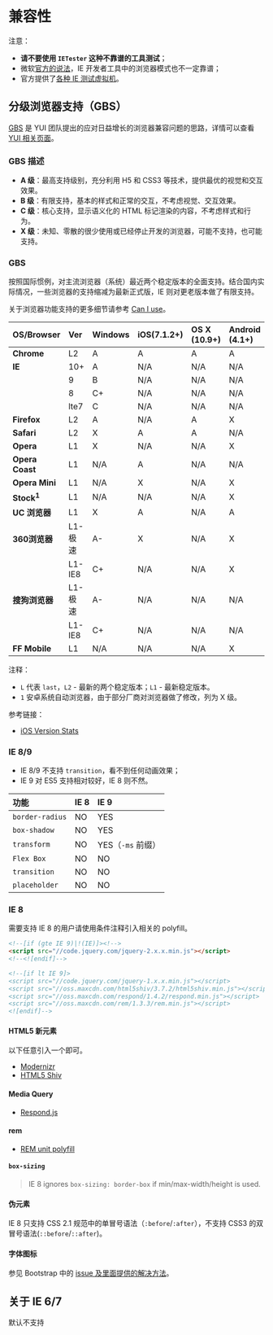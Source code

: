 # 兼容性

注意：

* __请不要使用 `IETester` 这种不靠谱的工具测试__；
* 微软[官方的说法](https://www.modern.ie/en-us/f12)，IE 开发者工具中的浏览器模式也不一定靠谱；
* 官方提供了[各种 IE 测试虚拟机](https://www.modern.ie/zh-cn/virtualization-tools#downloads)。

## 分级浏览器支持（GBS）

[GBS](https://yuilibrary.com/yui/docs/tutorials/gbs/) 是 YUI 团队提出的应对日益增长的浏览器兼容问题的思路，详情可以查看 [YUI 相关页面](https://yuilibrary.com/yui/docs/tutorials/gbs/)。

### GBS 描述

* __A 级__：最高支持级别，充分利用 H5 和 CSS3 等技术，提供最优的视觉和交互效果。
* __B 级__：有限支持，基本的样式和正常的交互，不考虑视觉、交互效果。
* __C 级__：核心支持，显示语义化的 HTML 标记渲染的内容，不考虑样式和行为。
* __X 级__：未知、零散的很少使用或已经停止开发的浏览器，可能不支持，也可能支持。

### GBS

按照国际惯例，对主流浏览器（系统）最近两个稳定版本的全面支持。结合国内实际情况，一些浏览器的支持缩减为最新正式版，IE 则对更老版本做了有限支持。

关于浏览器功能支持的更多细节请参考 [Can I use](http://caniuse.com/)。

__OS/Browser__        | __Ver__ | __Windows__ | __iOS(7.1.2+)__ | __OS X (10.9+)__ | __Android (4.1+)__ | __WP(8+)__
:-------------------- | :------ | :---------- | :-------------- | :--------------- | :----------------- | :---------
__Chrome__            | L2      | A           | A               | A                | A                  | N/A
__IE__                | 10+	    | A           | N/A             | N/A              | N/A                | A-
                      | 9       | B           | N/A             | N/A              | N/A                | N/A
                      | 8       | C+          | N/A	            | N/A              | N/A                | N/A
                      | lte7    | C           | N/A             | N/A              | N/A                | N/A
__Firefox__           | L2      | A           | N/A             | A                | X                  | N/A
__Safari__            | L2      | X           | A               | A                | N/A                | N/A
__Opera__             | L1      | X           | N/A             | N/A              | X                  | N/A
__Opera Coast__       | L1      | N/A         | A               | N/A              | N/A                | N/A
__Opera Mini__        | L1      | N/A         | X               | N/A              | X                  | X
__Stock<sup>1</sup>__ | L1      | N/A         | N/A             | N/A              | X                  | N/A
__UC 浏览器__         | L1      | X           | A               | N/A              | A                  | A-
__360浏览器__         | L1-极速 | A-          | X               | N/A              | X                  | N/A
                      | L1-IE8  | C+          | N/A             | N/A              | X                  | N/A
__搜狗浏览器__        | L1-极速 | A-          | N/A             | N/A              | N/A                | N/A
                      | L1-IE8  | C+          | N/A             | N/A              | N/A                | N/A
__FF Mobile__         | L1      | N/A         | N/A             | N/A              | X                  | N/A

注释：

* `L` 代表 `last`，`L2` - 最新的两个稳定版本；`L1` - 最新稳定版本。
* `1` 安卓系统自动浏览器，由于部分厂商对浏览器做了修改，列为 X 级。

参考链接：

* [iOS Version Stats](http://david-smith.org/iosversionstats/)

### IE 8/9

* IE 8/9 不支持 `transition`，看不到任何动画效果；
* IE 9 对 ES5 支持相对较好，IE 8 则不然。

功能            | IE 8 | IE 9
:-------------- | :--- | :---
`border-radius` | NO   | YES
`box-shadow`    | NO   | YES
`transform`     | NO   | YES（`-ms` 前缀）
`Flex Box`      | NO   | NO
`transition`    | NO   | NO
`placeholder`   | NO   | NO

### IE 8

需要支持 IE 8 的用户请使用条件注释引入相关的 polyfill。

```html
﻿<!--[if (gte IE 9)|!(IE)]><!-->
<script src="//code.jquery.com/jquery-2.x.x.min.js"></script>
<!--<![endif]-->

<!--[if lt IE 9]>
<script src="//code.jquery.com/jquery-1.x.x.min.js"></script>
<script src="//oss.maxcdn.com/html5shiv/3.7.2/html5shiv.min.js"></script>
<script src="//oss.maxcdn.com/respond/1.4.2/respond.min.js"></script>
<script src="//oss.maxcdn.com/rem/1.3.3/rem.min.js"></script>
<![endif]-->
```

#### HTML5 新元素

以下任意引入一个即可。

* [Modernizr](https://github.com/Modernizr/Modernizr)
* [HTML5 Shiv](https://github.com/aFarkas/html5shiv)

#### Media Query

* [Respond.js](https://github.com/scottjehl/Respond)

#### rem

* [REM unit polyfill](https://github.com/chuckcarpenter/REM-unit-polyfill)

#### `box-sizing`

> IE 8 ignores `box-sizing: border-box` if min/max-width/height is used.

#### 伪元素

IE 8 只支持 CSS 2.1 规范中的单冒号语法（`:before`/`:after`），不支持 CSS3 的双冒号语法(`::before`/`::after`)。

#### 字体图标

参见 Bootstrap 中的 [issue 及里面提供的解决方法](https://github.com/twbs/bootstrap/issues/13863)。

## 关于 IE 6/7

默认不支持
